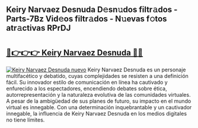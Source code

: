 ## Keiry Narvaez Desnuda D𝚎sn𝚞dos filtr𝚊dos - Parts-7Bz Vid𝚎os filtr𝚊dos - N𝚞evas f𝚘tos atr𝚊ctivas RPrDJ

# <h2><a href="http://mb81zvt.tromn.icu/?c=Keiry+Narvaez+Desnuda">🔗👉👉👉 Keiry Narvaez Desnuda 🔗🔗</a></h2>

[![Keiry Narvaez Desnuda nuevo](https://i.imgur.com/pEAQMta.gif)](http://mb81zvt.tromn.icu/?c=Keiry+Narvaez+Desnuda)
Keiry Narvaez Desnuda es un personaje multifacético y debatido, cuyas complejidades se resisten a una definición fácil.  Su innovador estilo de comunicación en línea ha cautivado y enfurecido a los espectadores, encendiendo debates sobre ética, autorrepresentación y la naturaleza evolutiva de las comunidades virtuales. A pesar de la ambigüedad de sus planes de futuro, su impacto en el mundo virtual es innegable. Con una determinación inquebrantable y un cautivador innegable, la influencia de Keiry Narvaez Desnuda en los medios digitales no tiene límites.
